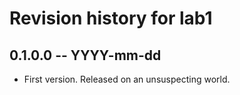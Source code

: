 # Revision history for lab1

## 0.1.0.0 -- YYYY-mm-dd

* First version. Released on an unsuspecting world.
